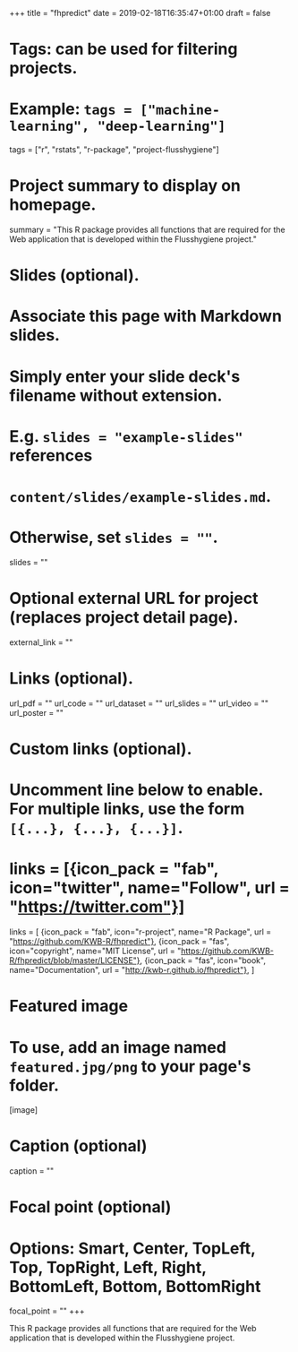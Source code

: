 +++
title = "fhpredict"
date = 2019-02-18T16:35:47+01:00
draft = false

# Tags: can be used for filtering projects.
# Example: `tags = ["machine-learning", "deep-learning"]`
tags = ["r", "rstats", "r-package", "project-flusshygiene"]

# Project summary to display on homepage.
summary = "This R package provides all functions that are required for the Web application that is developed within the Flusshygiene project."

# Slides (optional).
#   Associate this page with Markdown slides.
#   Simply enter your slide deck's filename without extension.
#   E.g. `slides = "example-slides"` references 
#   `content/slides/example-slides.md`.
#   Otherwise, set `slides = ""`.
slides = ""

# Optional external URL for project (replaces project detail page).
external_link = ""

# Links (optional).
url_pdf = ""
url_code = ""
url_dataset = ""
url_slides = ""
url_video = ""
url_poster = ""

# Custom links (optional).
#   Uncomment line below to enable. For multiple links, use the form `[{...}, {...}, {...}]`.
# links = [{icon_pack = "fab", icon="twitter", name="Follow", url = "https://twitter.com"}]
links = [
{icon_pack = "fab", icon="r-project", name="R Package", url = "https://github.com/KWB-R/fhpredict"}, 
{icon_pack = "fas", icon="copyright", name="MIT License", url = "https://github.com/KWB-R/fhpredict/blob/master/LICENSE"},
{icon_pack = "fas", icon="book", name="Documentation", url = "http://kwb-r.github.io/fhpredict"},
]

# Featured image
# To use, add an image named `featured.jpg/png` to your page's folder. 
[image]
  # Caption (optional)
  caption = ""

  # Focal point (optional)
  # Options: Smart, Center, TopLeft, Top, TopRight, Left, Right, BottomLeft, Bottom, BottomRight
  focal_point = ""
+++

This R package provides all functions that are required for the Web application that is developed within the Flusshygiene project.
